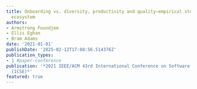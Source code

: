 ```yaml
---
title: Onboarding vs. diversity, productivity and quality—empirical study of the openstack
  ecosystem
authors:
- Armstrong Foundjem
- Ellis Eghan
- Bram Adams
date: '2021-01-01'
publishDate: '2025-02-12T17:08:56.514376Z'
publication_types:
- 1 #paper-conference
publication: '*2021 IEEE/ACM 43rd International Conference on Software Engineering
  (ICSE)*'
featured: true
---
```

